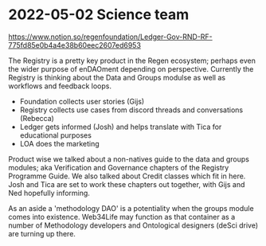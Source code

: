 # 2022-05-02 Science team
https://www.notion.so/regenfoundation/Ledger-Gov-RND-RF-775fd85e0b4a4e38b60eec2607ed6953

The Registry is a pretty key product in the Regen ecosystem; perhaps even the wider purpose of enDAOment depending on perspective. Currently the Registry is thinking about the Data and Groups modulse as well as workflows and feedback loops. 
- Foundation collects user stories (Gijs)
- Registry collects use cases from discord threads and conversations (Rebecca)
- Ledger gets informed (Josh) and helps translate with Tica for educational purposes
- LOA does the marketing

Product wise we talked about a non-natives guide to the data and groups modules; aka Verification and Governance chapters of the Registry Programme Guide. We also talked about Credit classes which fit in here. Josh and Tica are set to work these chapters out together, with Gijs and Ned hopefully informing.

As an aside a 'methodology DAO' is a potentiality when the groups module comes into existence. Web34Life may function as that container as a number of Methodology developers and Ontological designers (deSci drive) are turning up there. 
